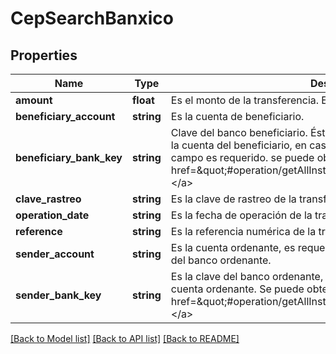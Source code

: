 # CepSearchBanxico

## Properties
Name | Type | Description | Notes
------------ | ------------- | ------------- | -------------
**amount** | **float** | Es el monto de la transferencia. Ejemplo 1000.00 | 
**beneficiary_account** | **string** | Es la cuenta de beneficiario. | 
**beneficiary_bank_key** | **string** | Clave del banco beneficiario. Éste valor no esta presente si obtiene de la cuenta del beneficiario, en caso de que sea un número celular éste campo es requerido. se puede obtener del recurso de las &lt;a href&#x3D;\&quot;#operation/getAllInstitutionsUsingGET\&quot;&gt;instituciones.&lt;/a&gt; | [optional] 
**clave_rastreo** | **string** | Es la clave de rastreo de la transferencia. | 
**operation_date** | **string** | Es la fecha de operación de la transferencia, formato: dd-MM-yyyy. | 
**reference** | **string** | Es la referencia numérica de la transferencia. Se valida hasta 7 dígitos. | [optional] 
**sender_account** | **string** | Es la cuenta ordenante, es requerida cuando se no se envía la clave del banco ordenante. | [optional] 
**sender_bank_key** | **string** | Es la clave del banco ordenante, es requerida cuando no se envía la cuenta ordenante.  Se puede obtener del recurso de las &lt;a href&#x3D;\&quot;#operation/getAllInstitutionsUsingGET\&quot;&gt;instituciones.&lt;/a&gt; | [optional] 

[[Back to Model list]](../../README.md#documentation-for-models) [[Back to API list]](../../README.md#documentation-for-api-endpoints) [[Back to README]](../../README.md)

